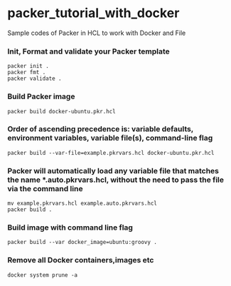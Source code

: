 # packer_tutorial_with_docker
Sample codes of Packer in HCL to work with Docker and File

### Init, Format and validate your Packer template
`packer init .`<br>
`packer fmt .`<br>
`packer validate .`

### Build Packer image
`packer build docker-ubuntu.pkr.hcl`

### Order of ascending precedence is: variable defaults, environment variables, variable file(s), command-line flag
`packer build --var-file=example.pkrvars.hcl docker-ubuntu.pkr.hcl`

### Packer will automatically load any variable file that matches the name *.auto.pkrvars.hcl, without the need to pass the file via the command line
`mv example.pkrvars.hcl example.auto.pkrvars.hcl`<br>
`packer build .`

### Build image with command line flag
`packer build --var docker_image=ubuntu:groovy .`

### Remove all Docker containers,images etc
`docker system prune -a`
